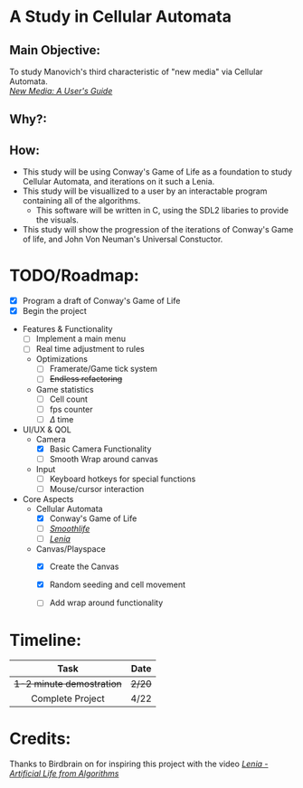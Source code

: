 # **A Study in Cellular Automata**

## Main Objective:

To study Manovich's third characteristic of "new media" via Cellular Automata.  
[*New Media: A User's Guide*](http://manovich.net/index.php/projects/new-media-a-user-s-guide)

## Why?:

## How:

- This study will be using Conway's Game of Life as a foundation to study Cellular Automata, and iterations on it such a Lenia.
- This study will be visuallized to a user by an interactable program containing all of the algorithms.
    - This software will be written in C, using the SDL2 libaries to provide the visuals.
- This study will show the progression of the iterations of Conway's Game of life, and John Von Neuman's Universal Constuctor.

# TODO/Roadmap:

- [x] Program a draft of Conway's Game of Life
- [x] Begin the project

- Features & Functionality
    - [ ] Implement a main menu 
    - [ ] Real time adjustment to rules  
    - Optimizations
        - [ ] Framerate/Game tick system 
        - [ ] ~~Endless refactoring~~
    - Game statistics 
        - [ ] Cell count
        - [ ] fps counter
        - [ ] $\Delta$ time

- UI/UX & QOL
    - Camera
        - [x] Basic Camera Functionality 
        - [ ] Smooth Wrap around canvas
    - Input
        - [ ] Keyboard hotkeys for special functions
        - [ ] Mouse/cursor interaction   

- Core Aspects
    - Cellular Automata
        - [x] Conway's Game of Life
        - [ ] [*Smoothlife*](https://github.com/duckythescientist/SmoothLife)
        - [ ] [*Lenia*](https://github.com/Chakazul/Lenia)
    - Canvas/Playspace
        - [x] Create the Canvas
        - [x] Random seeding and cell movement 
        - [ ] Add wrap around functionality


# Timeline:
| Task | Date |
|:----:|:----:|
| ~~1-2 minute demostration~~ | ~~2/20~~ |
| Complete Project | 4/22 |

# Credits:

Thanks to Birdbrain on for inspiring this project with the video [*Lenia - Artificial Life from Algorithms*](https://youtu.be/6kiBYjvyojQ?si=Kgw5EdNI7Hootquq)
